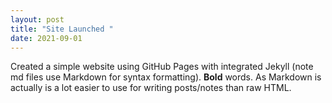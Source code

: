 ```yaml
---
layout: post
title: "Site Launched "
date: 2021-09-01
---
```


Created a simple website using GitHub Pages with integrated Jekyll (note md files use Markdown for syntax 
formatting).  **Bold** words.  As Markdown is actually is a lot easier to use for writing posts/notes than raw 
HTML.
